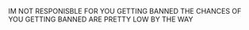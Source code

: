 IM NOT RESPONISBLE FOR YOU GETTING BANNED THE CHANCES OF YOU GETTING BANNED ARE PRETTY LOW BY THE WAY
